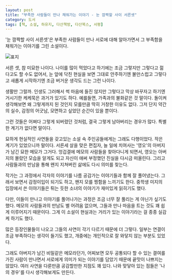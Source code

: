 ```yaml
---
layout: post
title: "부족한 사람들이 만나 채워가는 이야기 - 눈 깜짝할 사이 서른셋"
category: 도서
tags: [책, 소설, 하유지, 다산책방, 다산북스, 서평]
---
```


'눈 깜짝할 사이 서른셋'은
부족한 사람들이 만나 서로에 대해 알아가면서 그 부족함을 채워가는 이야기를 그린 소설이다.

![표지](https://lh3.googleusercontent.com/ncezmTPyATgOuA4EhXGmBlpqqgVGU7XvEX2854MrQe6Mf5ICjx0dHitpeL7gzVOWwqUbnqybO9RChw=s480)

서른 셋, 참 미묘한 나이다.
나이를 많이 먹었다고 하기에는 조금 그렇지만
그렇다고 젊다고도 할 수도 없어서,
눈 앞에 닥친 현실을 보면
그대로 안주하기엔 불만스럽고
그렇다고 새롭게 시작하기엔 조금 버거운 생각도 드는 그런 나이다.

생활만 그럴까.
인생도 그러해서 썩 마음에 들진 않지만 그렇다고 막상 바꾸자고 하기엔 거시기한 케케묵은 과거가 있기도 하다.
예를들면, 가족과의 불화같은 것 말이다.
돌이켜 생각해보면 왜 그렇게까지 된 것인지 모를만큼 딱히 거창한 이유도 없다.
그저 단지 약간의 실수, 감정의 어긋남, 모면하고 싶었던 순간이 있을 뿐이다.

그런 것들은 어쩌다 그렇게 되버렸던 것처럼,
결국 그렇게 남아버리는 경우가 많다.
특별한 계기가 없다면 말이다.

묘하게 현실적인 사연들을 갖고있는 소설 속 주인공들에게는 그래도 다행이었다.
작은 계기가 있었으니까 말이다.
서른세 살을 맞은 편집자, 늘 일에 치여사는 '영오'의 아버지가 남긴 묘한 메모가 그거다.
엉겁결에 메모의 사람들을 찾아다니게 되면서,
영오는 아버지의 몰랐던 모습을 알게도 되고
자신이 애써 부정했던 진실을 다시금 떠올린다.
그리고 사람들과의 만남을 통해 왠지 지쳐버린 삶에도 다시 의미를 찾는다.

작가는 그 과정에서 각자의 이야기를 나름 공감가는 이야기들과 함께 잘 풀어냈는다.
그래서 보면서 감정이입이 되기도 하고,
왠지 모를 찡함을 느끼기도 한다.
중학생 미지의 입장에서 쓴 이야기들은 튀는 듯한 소녀의 이야기가 재미있게 읽히기도 했다.

다만, 이들이 만나고 이야기를 풀어나가는 과정은 조금 너무 잘 풀리는 게 아닌가 싶기도 했다.
메모의 사람들과의 만남도 별 어려움 없으며,
그들과 만나 마음을 트는 것도 꽤 쉽게 이루어지기 때문이다.
그게 이 소설이 현실과는 거리가 있는 이야기라는 걸 종종 실감케 하기도 했다.

많은 등장인물들이 나오고 그들의 사연이 각기 다르기 때문에 더 그렇다.
일부는 연결이 조금 부족하다는 생각이 들기도 했고,
개중에는 개인적으로 잘 와닿지 않는 부분도 있었다.

그래도 아버지가 남긴 비밀같은 메모라던가,
어찌보면 모두 공통되다 할 수 있는 결여를 가진 사람이 만나면서
서로에게 의미가 되는 이야기를 담았기 때문에
끝맛이 나쁘지는 않았다.
여러 사연을 다룬만큼 공감할만한 지점도 꽤 있다.
나와 맞닿아 있는 점들은 '나의 경우'를 다시 생각해보게도 만든다.
